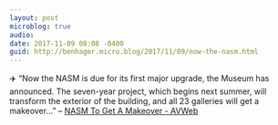 ```yaml
---
layout: post
microblog: true
audio: 
date: 2017-11-09 08:08 -0400
guid: http://benhager.micro.blog/2017/11/09/now-the-nasm.html
---
```

✈️ “Now the NASM is due for its first major upgrade, the Museum has announced. The seven-year project, which begins next summer, will transform the exterior of the building, and all 23 galleries will get a makeover…” – [NASM To Get A Makeover - AVWeb](https://www.avweb.com/avwebflash/news/NASM-To-Get-A-Makeover-229891-1.html)
